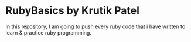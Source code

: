 # RubyBasics by Krutik Patel

In this repository, I am going to push every ruby code that i have written to learn & practice ruby programming.